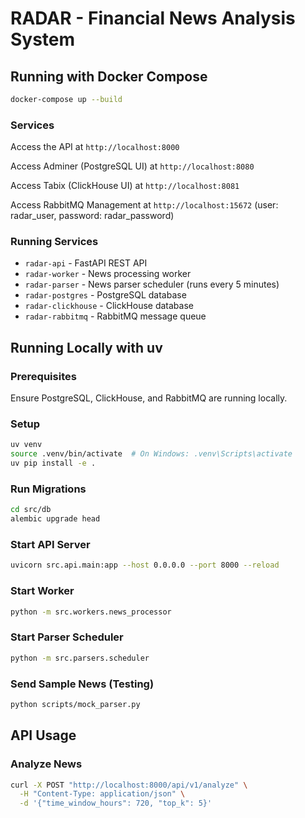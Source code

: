 # RADAR - Financial News Analysis System

## Running with Docker Compose

```bash
docker-compose up --build
```

### Services

Access the API at `http://localhost:8000`

Access Adminer (PostgreSQL UI) at `http://localhost:8080`

Access Tabix (ClickHouse UI) at `http://localhost:8081`

Access RabbitMQ Management at `http://localhost:15672` (user: radar_user, password: radar_password)

### Running Services

- `radar-api` - FastAPI REST API
- `radar-worker` - News processing worker
- `radar-parser` - News parser scheduler (runs every 5 minutes)
- `radar-postgres` - PostgreSQL database
- `radar-clickhouse` - ClickHouse database
- `radar-rabbitmq` - RabbitMQ message queue

## Running Locally with uv

### Prerequisites

Ensure PostgreSQL, ClickHouse, and RabbitMQ are running locally.

### Setup

```bash
uv venv
source .venv/bin/activate  # On Windows: .venv\Scripts\activate
uv pip install -e .
```

### Run Migrations

```bash
cd src/db
alembic upgrade head
```

### Start API Server

```bash
uvicorn src.api.main:app --host 0.0.0.0 --port 8000 --reload
```

### Start Worker

```bash
python -m src.workers.news_processor
```

### Start Parser Scheduler

```bash
python -m src.parsers.scheduler
```

### Send Sample News (Testing)

```bash
python scripts/mock_parser.py
```

## API Usage

### Analyze News

```bash
curl -X POST "http://localhost:8000/api/v1/analyze" \
  -H "Content-Type: application/json" \
  -d '{"time_window_hours": 720, "top_k": 5}'
```

